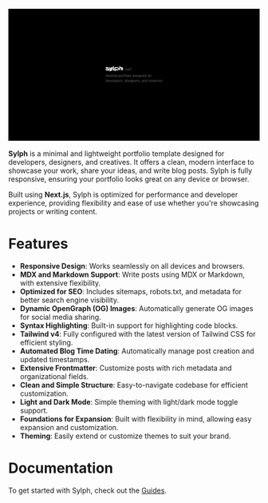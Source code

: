 ![Sylph](.github/assets/readme.png)

**Sylph** is a minimal and lightweight portfolio template designed for developers, designers, and creatives. It offers a clean, modern interface to showcase your work, share your ideas, and write blog posts. Sylph is fully responsive, ensuring your portfolio looks great on any device or browser.

Built using **Next.js**, Sylph is optimized for performance and developer experience, providing flexibility and ease of use whether you're showcasing projects or writing content.

# Features

- **Responsive Design**: Works seamlessly on all devices and browsers.
- **MDX and Markdown Support**: Write posts using MDX or Markdown, with extensive flexibility.
- **Optimized for SEO**: Includes sitemaps, robots.txt, and metadata for better search engine visibility.
- **Dynamic OpenGraph (OG) Images**: Automatically generate OG images for social media sharing.
- **Syntax Highlighting**: Built-in support for highlighting code blocks.
- **Tailwind v4**: Fully configured with the latest version of Tailwind CSS for efficient styling.
- **Automated Blog Time Dating**: Automatically manage post creation and updated timestamps.
- **Extensive Frontmatter**: Customize posts with rich metadata and organizational fields.
- **Clean and Simple Structure**: Easy-to-navigate codebase for efficient customization.
- **Light and Dark Mode**: Simple theming with light/dark mode toggle support.
- **Foundations for Expansion**: Built with flexibility in mind, allowing easy expansion and customization.
- **Theming**: Easily extend or customize themes to suit your brand.

# Documentation

To get started with Sylph, check out the [Guides](https://next-sylph-portfolio.vercel.app/guides).

